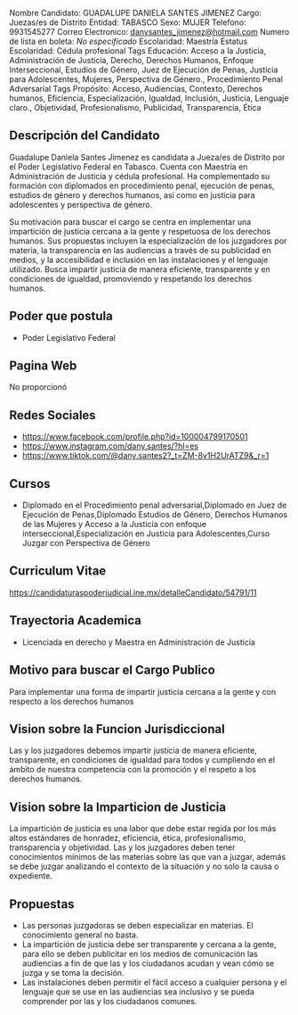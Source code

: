 Nombre Candidato: GUADALUPE DANIELA SANTES JIMENEZ
Cargo: Juezas/es de Distrito
Entidad: TABASCO
Sexo: MUJER
Telefono: 9931545277
Correo Electronico: danysantes_jimenez@hotmail.com
Numero de lista en boleta: *No especificado*
Escolaridad: Maestría
Estatus Escolaridad: Cédula profesional
Tags Educación: Acceso a la Justicia, Administración de Justicia, Derecho, Derechos Humanos, Enfoque Interseccional, Estudios de Género, Juez de Ejecución de Penas, Justicia para Adolescentes, Mujeres, Perspectiva de Género., Procedimiento Penal Adversarial
Tags Propósito: Acceso, Audiencias, Contexto, Derechos humanos, Eficiencia, Especialización, Igualdad, Inclusión, Justicia, Lenguaje claro., Objetividad, Profesionalismo, Publicidad, Transparencia, Ética


## Descripción del Candidato 

Guadalupe Daniela Santes Jimenez es candidata a Jueza/es de Distrito por el Poder Legislativo Federal en Tabasco. Cuenta con Maestría en Administración de Justicia y cédula profesional. Ha complementado su formación con diplomados en procedimiento penal, ejecución de penas, estudios de género y derechos humanos, así como en justicia para adolescentes y perspectiva de género.

Su motivación para buscar el cargo se centra en implementar una impartición de justicia cercana a la gente y respetuosa de los derechos humanos. Sus propuestas incluyen la especialización de los juzgadores por materia, la transparencia en las audiencias a través de su publicidad en medios, y la accesibilidad e inclusión en las instalaciones y el lenguaje utilizado. Busca impartir justicia de manera eficiente, transparente y en condiciones de igualdad, promoviendo y respetando los derechos humanos.


## Poder que postula

- Poder Legislativo Federal


## Pagina Web

No proporcionó


## Redes Sociales

- https://www.facebook.com/profile.php?id=100004799170501
- https://www.instagram.com/dany.santes/?hl=es
- https://www.tiktok.com/@dany.santes2?_t=ZM-8v1H2UrATZ9&_r=1


## Cursos

- Diplomado en el Procedimiento penal adversarial,Diplomado en Juez de Ejecución de Penas,Diplomado Estudios de Género, Derechos Humanos de las Mujeres y Acceso a la Justicia con enfoque interseccional,Especialización en Justicia para Adolescentes,Curso Juzgar con Perspectiva de Género


## Curriculum Vitae

https://candidaturaspoderjudicial.ine.mx/detalleCandidato/54791/11


## Trayectoria Academica

- Licenciada en derecho y Maestra en Administración de Justicia


## Motivo para buscar el Cargo Publico

Para implementar una forma de impartir justicia cercana a la gente y con respecto a los derechos humanos


## Vision sobre la Funcion Jurisdiccional

Las y los juzgadores debemos impartir justicia de manera eficiente, transparente, en condiciones de igualdad para todos y cumpliendo en el ámbito de nuestra competencia con la promoción y el respeto a los derechos humanos.


## Vision sobre la Imparticion de Justicia

La impartición de justicia es una labor que debe estar regida por los más altos estándares de honradez, eficiencia, ética, profesionalismo, transparencia y objetividad. Las y los juzgadores deben tener conocimientos mínimos de las materias sobre las que van a juzgar, además se debe juzgar analizando el contexto de la situación y no solo la causa o expediente.


## Propuestas

- Las personas juzgadoras se deben especializar en materias. El conocimiento general no basta.
- La impartición de justicia debe ser transparente y cercana a la gente, para ello se deben publicitar en los medios de comunicación las audiencias a fin de que las y los ciudadanos acudan y vean cómo se juzga y se toma la decisión.
- Las instalaciones deben permitir el fácil acceso a cualquier persona y el lenguaje que se use en las audiencias sea inclusivo y se pueda comprender por las y los ciudadanos comunes.

